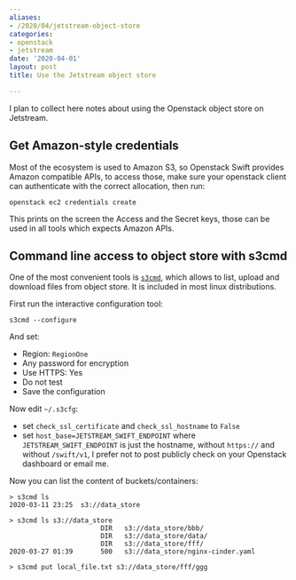 ```yaml
---
aliases:
- /2020/04/jetstream-object-store
categories:
- openstack
- jetstream
date: '2020-04-01'
layout: post
title: Use the Jetstream object store

---
```


I plan to collect here notes about using the Openstack object store
on Jetstream.

## Get Amazon-style credentials

Most of the ecosystem is used to Amazon S3, so Openstack Swift provides
Amazon compatible APIs, to access those, make sure your openstack client
can authenticate with the correct allocation, then run:

    openstack ec2 credentials create

This prints on the screen the Access and the Secret keys, those can be
used in all tools which expects Amazon APIs.

## Command line access to object store with s3cmd

One of the most convenient tools is [`s3cmd`](https://s3tools.org/s3cmd), which allows to list, upload
and download files from object store. It is included in most linux distributions.

First run the interactive configuration tool:

    s3cmd --configure

And set:

* Region: `RegionOne`
* Any password for encryption
* Use HTTPS: Yes
* Do not test
* Save the configuration

Now edit `~/.s3cfg`:

* set `check_ssl_certificate` and `check_ssl_hostname` to `False`
* set `host_base=JETSTREAM_SWIFT_ENDPOINT` where `JETSTREAM_SWIFT_ENDPOINT` is just the hostname, without `https://` and without `/swift/v1`, I prefer not to post publicly check on your Openstack dashboard or email me.

Now you can list the content of buckets/containers:

```
> s3cmd ls
2020-03-11 23:25  s3://data_store

> s3cmd ls s3://data_store
                       DIR   s3://data_store/bbb/
                       DIR   s3://data_store/data/
                       DIR   s3://data_store/fff/
2020-03-27 01:39       500   s3://data_store/nginx-cinder.yaml

> s3cmd put local_file.txt s3://data_store/fff/ggg
```
